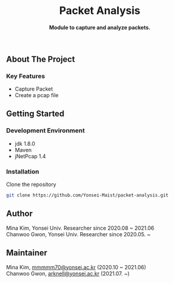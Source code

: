 <!-- PROJECT LOGO -->
<br/>
<p align="center">
  <h1 align="center"> Packet Analysis </h3>
  <h4 align="center">
    Module to capture and analyze packets.
  </h4>
</p>
<br/>

<!-- ABOUT THE PROJECT -->
## About The Project

### Key Features
- Capture Packet
- Create a pcap file

<!-- GETTING STARTED -->
## Getting Started

### Development Environment
- jdk 1.8.0
- Maven
- jNetPcap 1.4

### Installation
Clone the repository
```sh
git clone https://github.com/Yonsei-Maist/packet-analysis.git
```

<!-- AUTHOR -->
## Author
Mina Kim, Yonsei Univ. Researcher since 2020.08 ~ 2021.06  
Chanwoo Gwon, Yonsei Univ. Researcher since 2020.05. ~  

<!-- MAINTAINER -->
## Maintainer
Mina Kim, mmmmm70@yonsei.ac.kr (2020.10 ~ 2021.06)  
Chanwoo Gwon, arknell@yonsei.ac.kr (2021.07. ~)
